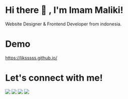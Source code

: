 # Hi there 👋 , I'm Imam Maliki!
Website Designer & Frontend Developer from indonesia.

# Demo
<a href="https://liksssss.github.io/">https://liksssss.github.io/</a>

# Let's connect with me!
<p>
    <a href="https://github.com/liksssss" target="_blank"><img src="https://img.shields.io/badge/Website-https://liksssss.github.io-blue?" /></a>
    <a href="https://www.linkedin.com/in/imam-maliki-aa3484227/" target="_blank"><img src="https://img.shields.io/badge/Linkedin-imam malik-blue" /></a>
    <a href="https://facebook.com" target="_blank"><img src="https://img.shields.io/badge/Facebook-blue" /></a>
    <a href="https://www.instagram.com/imm.maliki/" target="_blank"><img src="https://img.shields.io/badge/Instagram-@imm.maliki-blue" /></a>
</p>
